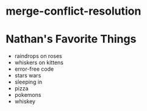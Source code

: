 # merge-conflict-resolution

# Nathan's Favorite Things

- raindrops on roses
- whiskers on kittens
- error-free code
- stars wars
- sleeping in
- pizza
- pokemons
- whiskey